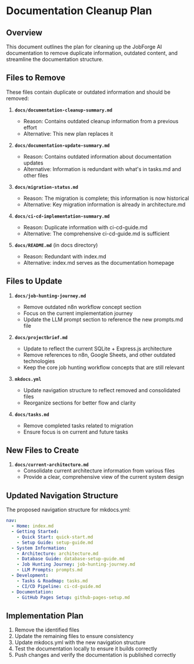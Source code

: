 # Documentation Cleanup Plan

## Overview

This document outlines the plan for cleaning up the JobForge AI documentation to remove duplicate information, outdated content, and streamline the documentation structure.

## Files to Remove

These files contain duplicate or outdated information and should be removed:

1. **`docs/documentation-cleanup-summary.md`**
   - Reason: Contains outdated cleanup information from a previous effort
   - Alternative: This new plan replaces it

2. **`docs/documentation-update-summary.md`**
   - Reason: Contains outdated information about documentation updates
   - Alternative: Information is redundant with what's in tasks.md and other files

3. **`docs/migration-status.md`**
   - Reason: The migration is complete; this information is now historical
   - Alternative: Key migration information is already in architecture.md

4. **`docs/ci-cd-implementation-summary.md`**
   - Reason: Duplicate information with ci-cd-guide.md
   - Alternative: The comprehensive ci-cd-guide.md is sufficient

5. **`docs/README.md`** (in docs directory)
   - Reason: Redundant with index.md
   - Alternative: index.md serves as the documentation homepage

## Files to Update

1. **`docs/job-hunting-journey.md`**
   - Remove outdated n8n workflow concept section
   - Focus on the current implementation journey
   - Update the LLM prompt section to reference the new prompts.md file

2. **`docs/projectbrief.md`**
   - Update to reflect the current SQLite + Express.js architecture
   - Remove references to n8n, Google Sheets, and other outdated technologies
   - Keep the core job hunting workflow concepts that are still relevant

3. **`mkdocs.yml`**
   - Update navigation structure to reflect removed and consolidated files
   - Reorganize sections for better flow and clarity

4. **`docs/tasks.md`**
   - Remove completed tasks related to migration
   - Ensure focus is on current and future tasks

## New Files to Create

1. **`docs/current-architecture.md`**
   - Consolidate current architecture information from various files
   - Provide a clear, comprehensive view of the current system design

## Updated Navigation Structure

The proposed navigation structure for mkdocs.yml:

```yaml
nav:
  - Home: index.md
  - Getting Started:
    - Quick Start: quick-start.md
    - Setup Guide: setup-guide.md
  - System Information:
    - Architecture: architecture.md
    - Database Guide: database-setup-guide.md
    - Job Hunting Journey: job-hunting-journey.md
    - LLM Prompts: prompts.md
  - Development:
    - Tasks & Roadmap: tasks.md
    - CI/CD Pipeline: ci-cd-guide.md
  - Documentation:
    - GitHub Pages Setup: github-pages-setup.md
```

## Implementation Plan

1. Remove the identified files
2. Update the remaining files to ensure consistency
3. Update mkdocs.yml with the new navigation structure
4. Test the documentation locally to ensure it builds correctly
5. Push changes and verify the documentation is published correctly
